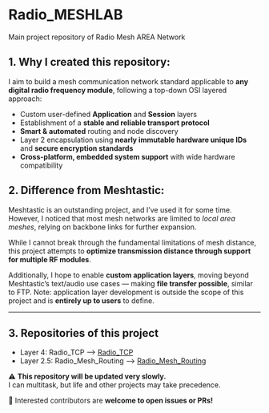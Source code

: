 # Radio_MESHLAB

Main project repository of Radio Mesh AREA Network

## 1. Why I created this repository:

I aim to build a mesh communication network standard applicable to **any digital radio frequency module**, following a top-down OSI layered approach:

- Custom user-defined **Application** and **Session** layers  
- Establishment of a **stable and reliable transport protocol**  
- **Smart & automated** routing and node discovery  
- Layer 2 encapsulation using **nearly immutable hardware unique IDs** and **secure encryption standards**  
- **Cross-platform, embedded system support** with wide hardware compatibility  

## 2. Difference from Meshtastic:

Meshtastic is an outstanding project, and I’ve used it for some time. However, I noticed that most mesh networks are limited to *local area meshes*, relying on backbone links for further expansion.

While I cannot break through the fundamental limitations of mesh distance, this project attempts to **optimize transmission distance through support for multiple RF modules**.

Additionally, I hope to enable **custom application layers**, moving beyond Meshtastic’s text/audio use cases — making **file transfer possible**, similar to FTP. Note: application layer development is outside the scope of this project and is **entirely up to users** to define.

---

## 3. Repositories of this project

- Layer 4: Radio_TCP -->  [Radio_TCP](https://github.com/KaliAssistant/Radio_TCP.git)
- Layer 2.5: Radio_Mesh_Routing --> [Radio_Mesh_Routing](https://github.com/KaliAssistant/Radio_Mesh_Routing.git)

⚠️ **This repository will be updated very slowly.**  
I can multitask, but life and other projects may take precedence.

👥 Interested contributors are **welcome to open issues or PRs!**
